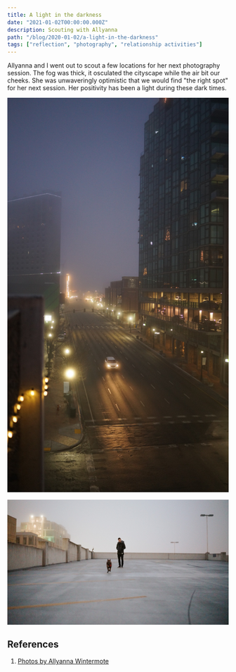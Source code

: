 ```yaml
---
title: A light in the darkness
date: "2021-01-02T00:00:00.000Z"
description: Scouting with Allyanna
path: "/blog/2020-01-02/a-light-in-the-darkness"
tags: ["reflection", "photography", "relationship activities"]
---
```


Allyanna and I went out to scout a few locations for her next photography session. The fog was thick, it osculated
the cityscape while the air bit our cheeks. She was unwaveringly optimistic that we would find "the right spot" 
for her next session. Her positivity has been a light during these dark times.

![](./foggy-main.JPG)

![](./velo-running.JPG)

## References

1. [Photos by Allyanna Wintermote](https://www.instagram.com/aw.click/)
